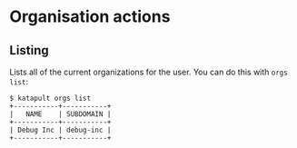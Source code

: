 # Organisation actions

## Listing
Lists all of the current organizations for the user. You can do this with `orgs list`:

```
$ katapult orgs list
+-----------+-----------+
|   NAME    | SUBDOMAIN |
+-----------+-----------+
| Debug Inc | debug-inc |
+-----------+-----------+
```

